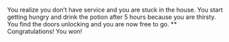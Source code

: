 You realize you don’t have service and you are stuck in the house. You start getting hungry and drink the potion after 5 hours because you are thirsty. You find the doors unlocking and you are now free to go. ** Congratulations! You won! 